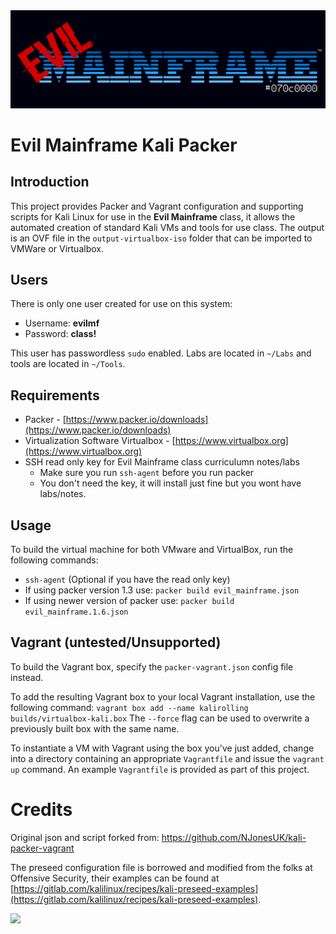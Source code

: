 <img src="https://raw.githubusercontent.com/mainframed/evil-mainframe-packer/master/logo.png">

# Evil Mainframe Kali Packer

## Introduction

This project provides Packer and Vagrant configuration and supporting scripts for Kali Linux for use in the **Evil Mainframe** class, it allows the automated creation of standard Kali VMs and tools for use class. The output is an OVF file in the `output-virtualbox-iso` folder that can be imported to VMWare or Virtualbox.

## Users
There is only one user created for use on this system:

* Username: **evilmf**
* Password: **class!**

This user has passwordless `sudo` enabled. Labs are located in `~/Labs` and tools are located in `~/Tools`.

## Requirements
* Packer - [https://www.packer.io/downloads](https://www.packer.io/downloads)
* Virtualization Software Virtualbox  - [https://www.virtualbox.org](https://www.virtualbox.org)
* SSH read only key for Evil Mainframe class curriculumn notes/labs
    * Make sure you run `ssh-agent` before you run packer
    * You don't need the key, it will install just fine but you wont have labs/notes.



## Usage
To build the virtual machine for both VMware and VirtualBox, run the following commands:

* `ssh-agent` (Optional if you have the read only key)
* If using packer version 1.3 use: `packer build evil_mainframe.json`
* If using newer version of packer use: `packer build evil_mainframe.1.6.json`


## Vagrant (untested/Unsupported)

To build the Vagrant box, specify the `packer-vagrant.json` config file instead.

To add the resulting Vagrant box to your local Vagrant installation, use the following command:
```vagrant box add --name kalirolling builds/virtualbox-kali.box```
The `--force` flag can be used to overwrite a previously built box with the same name.

To instantiate a VM with Vagrant using the box you've just added, change into a directory containing an appropriate `Vagrantfile` and issue the `vagrant up` command. An example `Vagrantfile` is provided as part of this project.

# Credits
Original json and script forked from: https://github.com/NJonesUK/kali-packer-vagrant

The preseed configuration file is borrowed and modified from the folks at Offensive Security, their examples can be found at [https://gitlab.com/kalilinux/recipes/kali-preseed-examples](https://gitlab.com/kalilinux/recipes/kali-preseed-examples).


<img src="https://raw.githubusercontent.com/mainframed/evil-mainframe-packer/master/screenshot.png">
